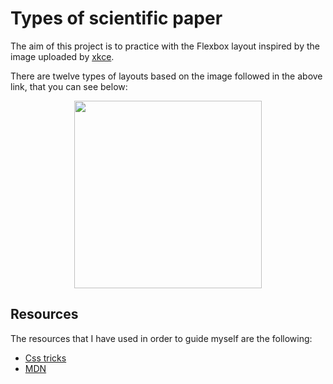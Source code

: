 # Types of scientific paper

The aim of this project is to practice with the Flexbox layout inspired by the image uploaded by [xkce](https://xkcd.com/2456/).

There are twelve types of layouts based on the image followed in the above link, that you can see below:

<!-- Paste the url image of the papers (src) -->
<p align="center" width="300">
    <img align="center" widht="460" height="300" src="" />
</p>

## Resources

The resources that I have used in order to guide myself are the following:

- [Css tricks](https://css-tricks.com/snippets/css/a-guide-to-flexbox/)
- [MDN](https://developer.mozilla.org/es/docs/Web/CSS/CSS_Flexible_Box_Layout/Basic_Concepts_of_Flexbox)
